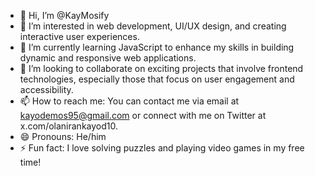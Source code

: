 - 👋 Hi, I’m @KayMosify
- 👀 I’m interested in web development, UI/UX design, and creating interactive user experiences.
- 🌱 I’m currently learning JavaScript to enhance my skills in building dynamic and responsive web applications.
- 💞️ I’m looking to collaborate on exciting projects that involve frontend technologies, especially those that focus on user engagement and accessibility.
- 📫 How to reach me: You can contact me via email at kayodemos95@gmail.com or connect with me on Twitter at x.com/olanirankayod10.
- 😄 Pronouns: He/him
- ⚡ Fun fact: I love solving puzzles and playing video games in my free time!
<!---
KayMosify/KayMosify is a ✨ special ✨ repository because its `README.md` (this file) appears on your GitHub profile.
You can click the Preview link to take a look at your changes.
--->
